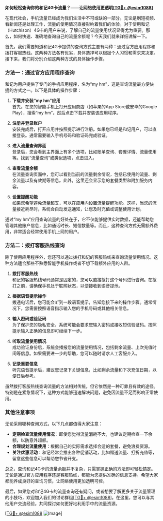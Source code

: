 **如何轻松查询你的和记4G卡流量？——让网络使用更透明[[TG💪+ @esim1088](https://t.me/s/esim1088)]**

在现代社会，手机流量已经成为我们生活中不可或缺的一部分。无论是刷短视频、看新闻还是处理工作，流量的使用情况直接影响着我们的体验。对于使用和记（Hutchison）4G卡的用户来说，了解自己的流量使用状况显得尤为重要。那么，如何快速、准确地查询自己的流量余额呢？今天我们就来详细讲解一下。

首先，我们需要知道和记4G卡提供的查询方式主要有两种：通过官方应用程序和拨打客服热线。这两种方法各有优劣，具体选择可以根据个人习惯和需求来决定。接下来，我们将分别介绍这两种方式的具体操作步骤。

### 方法一：通过官方应用程序查询

和记为用户提供了专门的手机应用程序，名为“my hm”，这是查询流量最方便快捷的方式之一。以下是具体的操作步骤：

1. **下载并安装“my hm”应用**  
   首先，在您的智能手机上打开应用商店（如苹果的App Store或安卓的Google Play），搜索“my hm”，然后点击下载并安装该应用程序。

2. **注册并登录账户**  
   安装完成后，打开应用并按照提示进行注册。如果您已经是和记用户，可以直接登录。通常需要输入手机号码和验证码完成验证。

3. **进入流量查询界面**  
   登录后，您会看到主界面上有多个选项，比如账单查询、套餐详情、流量使用等。找到“流量查询”或类似选项，点击进入。

4. **查看流量余额**  
   在流量查询页面中，您可以看到当前的流量剩余情况，包括已使用的流量、剩余流量以及有效期等信息。此外，这里还会显示您的套餐类型和附加服务内容。

5. **设置提醒功能**  
   如果您希望避免流量超支，可以在应用内设置流量提醒功能。这样，当您的流量接近耗尽时，系统会自动发送通知，让您及时充值或调整使用计划。

通过“my hm”应用查询流量的好处在于，它不仅能够提供实时数据，还能帮助您管理其他账户信息，比如通话时长、短信数量等。而且，这种查询方式无需额外费用，非常适合经常使用手机上网的用户。

### 方法二：拨打客服热线查询

除了使用应用程序外，您还可以通过拨打和记的客服热线来查询流量使用情况。这种方法适合那些不熟悉智能手机操作或者不想下载额外应用的人群。

1. **拨打客服热线**  
   和记的客服热线号码通常是固定的，您可以直接拨打这个号码进行咨询。在拨打之前，请确保手机处于联网状态，以便接收到语音提示。

2. **根据语音提示操作**  
   拨通电话后，您可能会听到一段语音提示，告知您接下来的操作步骤。通常情况下，您需要按照语音指示输入您的手机号码或其他相关信息。

3. **输入密码或验证码**  
   为了保护您的隐私安全，系统可能会要求您输入密码或接收短信验证码。按照提示输入正确的信息即可继续下一步。

4. **听取流量使用情况**  
   成功验证身份后，系统会播报您的流量使用情况，包括剩余流量、上次充值时间等信息。如果需要进一步的帮助，您可以随时请求人工客服介入。

5. **记录重要信息**  
   听完语音提示后，建议您记录下关键信息，比如剩余流量和下次充值日期，以便日后参考。

虽然拨打客服热线查询流量的方法相对传统，但它依然是一种可靠且有效的途径。特别是在紧急情况下，这种方式能够迅速解决问题，避免因流量不足而影响正常使用。

### 其他注意事项

无论采用哪种查询方式，以下几点都值得大家注意：

- **定期检查流量使用情况**：即使您觉得流量消耗不大，也建议定期检查一下余额，以防意外超额。
- **合理规划流量使用**：根据自己的实际需求选择合适的套餐，避免浪费资源。
- **关注优惠活动**：和记经常会推出各种促销活动，比如赠送流量、打折充值等，留意这些信息可以帮助您节省开支。

总之，查询和记4G卡的流量余额并不复杂，只需掌握正确的方法即可轻松搞定。无论是通过官方应用程序还是客服热线，都能为您提供准确的信息支持。希望大家都能养成良好的查询习惯，让网络使用更加透明可控。

最后，如果您对和记4G卡的流量查询还有疑问，或者想要了解更多关于流量管理的小技巧，欢迎加入我们的讨论群组[[TG💪+ @esim1088](https://t.me/s/esim1088)]。在这里，您可以与其他用户交流经验，共同探讨如何更好地利用手中的流量资源。

[[TG💪+ @esim1088](https://t.me/s/esim1088) ![Image](https://i.postimg.cc/4NQfJmqS/Snipaste-2025-05-13-00-14-12.png)]